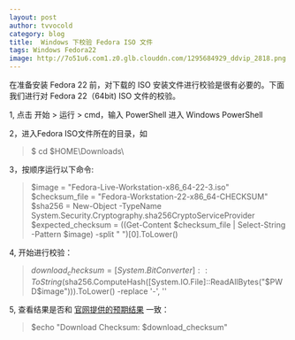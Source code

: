 ```yaml
---
layout: post
author: tvvocold
category: blog
title:  Windows 下校验 Fedora ISO 文件
tags: Windows Fedora22       
image: http://7o51u6.com1.z0.glb.clouddn.com/1295684929_ddvip_2818.png
---
```


在准备安装 Fedora 22 前，对下载的 ISO 安装文件进行校验是很有必要的。下面我们进行对 Fedora 22（64bit) ISO 文件的校验。

1, 点击 开始 > 运行 > cmd，输入 PowerShell 进入 Windows PowerShell

2，进入Fedora ISO文件所在的目录，如

> $ cd $HOME\Downloads\

3，按顺序运行以下命令:

> $image = "Fedora-Live-Workstation-x86_64-22-3.iso"
> $checksum_file = "Fedora-Workstation-22-x86_64-CHECKSUM"
> $sha256 = New-Object -TypeName System.Security.Cryptography.sha256CryptoServiceProvider
> $expected_checksum = ((Get-Content $checksum_file | Select-String -Pattern $image) -split " ")[0].ToLower()

4, 开始进行校验：

> $download_checksum = [System.BitConverter]::ToString($sha256.ComputeHash([System.IO.File]::ReadAllBytes("$PWD\$image"))).ToLower() -replace '-', ''

5, 查看结果是否和 [官网提供的预期结果](https://getfedora.org/static/checksums/Fedora-Workstation-22-x86_64-CHECKSUM) 一致：

> $echo "Download Checksum: $download_checksum" 
